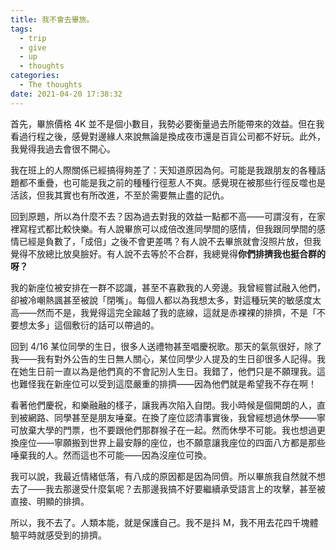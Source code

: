 ```yaml
---
title: 我不會去畢旅。
tags:
  - trip
  - give
  - up
  - thoughts
categories:
  - The thoughts
date: 2021-04-20 17:38:32
---
```


首先，畢旅價格 4K 並不是個小數目，我勢必要衡量過去所能帶來的效益。但在我看過行程之後，感覺對邊緣人來說無論是換成夜市還是百貨公司都不好玩。此外，我覺得我過去會很不開心。

我在班上的人際關係已經搞得夠差了：天知道原因為何。可能是我跟朋友的各種話題都不重疊，也可能是我之前的種種行徑惹人不爽。感覺現在被那些行徑反噬也是活該，但我其實也有所改進，不至於需要無止盡的記仇。

回到原題，所以為什麼不去？因為過去對我的效益一點都不高——可謂沒有，在家裡寫程式都比較快樂。有人說畢旅可以成倍改進同學間的感情，但我跟同學間的感情已經是負數了，「成倍」之後不會更差嗎？有人說不去畢旅就會沒照片放，但我覺得不放總比放臭臉好。有人說不去等於不合群，我總覺得**你們排擠我也挺合群的呀？**

<!-- more -->

我的新座位被安排在一群不認識，甚至不喜歡我的人旁邊。我曾經嘗試融入他們，卻被冷嘲熱諷甚至被說「閉嘴」。每個人都以為我想太多，對這種玩笑的敏感度太高——然而不是，我覺得這完全踰越了我的底線，這就是赤裸裸的排擠，不是「不要想太多」這個敷衍的話可以帶過的。

回到 4/16 某位同學的生日，很多人送禮物甚至唱慶祝歌。那天的氣氛很好，除了我——我有對外公告的生日無人關心，某位同學少人提及的生日卻很多人記得。我在她生日前一直以為是他們真的不會記別人生日。我錯了，他們只是不願理我。這也難怪我在新座位可以受到這麼嚴重的排擠——因為他們就是希望我不存在啊！

看著他們慶祝，和樂融融的樣子，讓我再次陷入自閉。我小時候是個開朗的人，直到被網路、同學甚至是朋友唾棄。在換了座位認清事實後，我曾經想過休學——寧可放棄大學的門票，也不要跟他們那群猴子在一起。然而休學不可能。我也想過更換座位——寧願搬到世界上最安靜的座位，也不願意讓我座位的四面八方都是那些唾棄我的人。然而這也不可能——因為沒座位可換。

我可以說，我最近情緒低落，有八成的原因都是因為同儕。所以畢旅我自然就不想去了——我去那邊受什麼氣呢？去那邊我搞不好要繼續承受語言上的攻擊，甚至被直接、明顯的排擠。

所以，我不去了。人類本能，就是保護自己。我不是抖 M，我不用去花四千塊體驗平時就感受到的排擠。